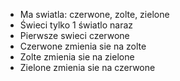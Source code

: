 - Ma swiatla: czerwone, zolte, zielone
- Świeci tylko 1 światlo naraz
- Pierwsze swieci czerwone
- Czerwone zmienia sie na zolte
- Zolte zmienia sie na zielone
- Zielone zmienia sie na czerwone
